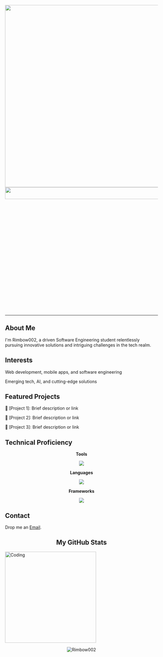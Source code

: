 <img src="https://readme-typing-svg.herokuapp.com?font=Time+New+Roman&color=cyan&size=25&width=600&height=40&lines=Rimbow002" style="width: 600px;">
<img width="36%" height="10%" src="https://user-images.githubusercontent.com/73097560/115834477-dbab4500-a447-11eb-908a-139a6edaec5c.gif" style="width: 600px;"><br><br>

<hr>

<h2>About Me</h2>
<p>I'm Rimbow002, a driven Software Engineering student relentlessly pursuing innovative solutions and intriguing challenges in the tech realm.</p>

<h2>Interests</h2>
<p>Web development, mobile apps, and software engineering</p>
<p>Emerging tech, AI, and cutting-edge solutions</p>

<h2>Featured Projects</h2>
<p>🚀 [Project 1]: Brief description or link</p>
<p>🌟 [Project 2]: Brief description or link</p>
<p>🔧 [Project 3]: Brief description or link</p>

<h2>Technical Proficiency</h2>
<p align="center">
  <b>Tools</b>
</p>
<p align="center">
  <a href="https://skillicons.dev">
    <img src="https://skillicons.dev/icons?i=azure,git,github,idea,mysql,netlify,postman,visualstudio&perline=4" />
  </a>
</p>

<p align="center">
  <b>Languages</b>
</p>
<p align="center">
  <a href="https://skillicons.dev">
    <img src="https://skillicons.dev/icons?i=cs,cpp,css,gherkin,html,java,js,py&perline=4" />
  </a>
</p>

<p align="center">
  <b>Frameworks</b>
</p>
<p align="center">
  <a href="https://skillicons.dev">
    <img src="https://skillicons.dev/icons?i=firebase,dotnet,spring,tailwind&perline=4" />
  </a>
</p>

<h2>Contact</h2>
<p>Drop me an <a href="mailto:enzotrujilloacosta@gmail.com">Email</a>.</p>

<h2 align="center">My GitHub Stats</h2>
<img align="center" alt="Coding" width="300" src="https://cdn.dribbble.com/users/1277312/screenshots/14733298/media/39b1045e593737587dd60e42c8422d1f.gif" >
<br>
<p align="center"><img src="https://github-readme-stats.vercel.app/api/top-langs?username=Rimbow002&show_icons=true&theme=dark&locale=en&layout=compact" alt="Rimbow002" /></p>
